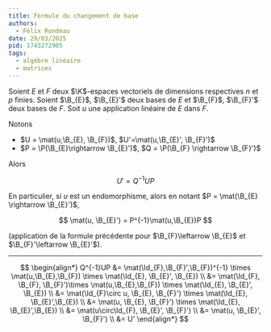 ```yaml
---
title: Formule du changement de base
authors:
  - Félix Rondeau
date: 29/03/2025
pid: 1743272905
tags:
  - algèbre linéaire
  - matrices
---
```


Soient $E$ et $F$ deux $\K$-espaces vectoriels de dimensions respectives $n$ et $p$ finies.
Soient $\B_{E}$, $\B_{E}'$ deux bases de $E$ et $\B_{F}$, $\B_{F}'$ deux bases de $F$.
Soit $u$ une application linéaire de $E$ dans $F$.

Notons

- $U = \mat(u,\B_{E}, \B_{F})$, $U'=\mat(u,\B_{E}', \B_{F}')$
- $P = \P(\B_{E}\rightarrow \B_{E}')$, $Q = \P(\B_{F} \rightarrow \B_{F}')$

Alors

$$
    U' = Q^{-1}UP
$$

En particulier, si $u$ est un endomorphisme, alors en notant $P = \mat(\B_{E} \rightarrow \B_{E}')$,

$$
    \mat(u, \B_{E}') = P^{-1}\mat(u,\B_{E})P
$$

(application de la formule précédente pour $\B_{F}\leftarrow \B_{E}$ et $\B_{F}'\leftarrow \B_{E}'$).

---

$$
    \begin{align*}
        Q^{-1}UP &= \mat(\Id_{F},\B_{F}',\B_{F})^{-1} \times \mat(u,\B_{E},\B_{F}) \times \mat(\Id_{E}, \B_{E}', \B_{E}) \\
                &= \mat(\Id_{F}, \B_{F}, \B_{F}')\times \mat(u,\B_{E},\B_{F}) \times \mat(\Id_{E}, \B_{E}', \B_{E}) \\
                &= \mat(\Id_{F}\circ u, \B_{E}, \B_{F}') \times \mat(\Id_{E}, \B_{E}',\B_{E}) \\
                &= \mat(u, \B_{E}, \B_{F}') \times \mat(\Id_{E}, \B_{E}',\B_{E}) \\
                &= \mat(u\circ\Id_{F}, \B_{E}', \B_{F}') \\
                &= \mat(u, \B_{E}', \B_{F}') \\
                &= U'
    \end{align*}
$$
